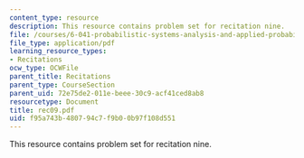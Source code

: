```yaml
---
content_type: resource
description: This resource contains problem set for recitation nine.
file: /courses/6-041-probabilistic-systems-analysis-and-applied-probability-spring-2006/f95a743b480794c7f9b00b97f108d551_rec09.pdf
file_type: application/pdf
learning_resource_types:
- Recitations
ocw_type: OCWFile
parent_title: Recitations
parent_type: CourseSection
parent_uid: 72e75de2-011e-beee-30c9-acf41ced8ab8
resourcetype: Document
title: rec09.pdf
uid: f95a743b-4807-94c7-f9b0-0b97f108d551
---
```

This resource contains problem set for recitation nine.

